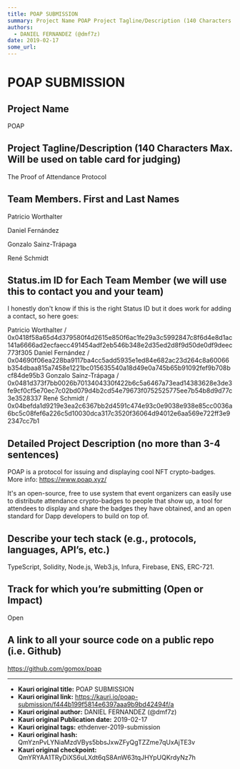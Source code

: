 ```yaml
---
title: POAP SUBMISSION
summary: Project Name POAP Project Tagline/Description (140 Characters Max. Will be used on table card for judging) The Proof of Attendance Protocol Team Members. First and Last Names Patricio Worthalter Daniel Fernández Gonzalo Sainz-Trápaga René Schmidt Status.im ID for Each Team Member (we will use this to contact you and your team) I honestly dont know if this is the right Status ID but it does work for adding a contact, so here goes- Patricio Worthalter / 0x0418f58a65d4d379580f4d2615e850f6ac1fe29a3c
authors:
  - DANIEL FERNANDEZ (@dmf7z)
date: 2019-02-17
some_url: 
---
```


# POAP SUBMISSION





## Project Name
POAP

## Project Tagline/Description (140 Characters Max. Will be used on table card for judging)
The Proof of Attendance Protocol

## Team Members. First and Last Names
Patricio Worthalter

Daniel Fernández

Gonzalo Sainz-Trápaga


René Schmidt 


## Status.im ID for Each Team Member (we will use this to contact you and your team)
I honestly don't know if this is the right Status ID but it does work for adding a contact, so here goes:

Patricio Worthalter / 0x0418f58a65d4d379580f4d2615e850f6ac1fe29a3c5992847c8f6d4e8d1ac141a6666ad2ecfaecc491454adf2eb546b348e2d35ed2d8f9d50de0df9deec773f305
Daniel Fernández / 0x04690f06ea228ba9117ba4cc5add5935e1ed84e682ac23d264c8a60066b354dbaa815a7458e1221bc015635540a18d49e0a745b65b91092fef9b708bcf84de95b3
Gonzalo Sainz-Trápaga / 0x0481d373f7bb0026b7013404330f422b6c5a6467a73ead14383628e3de3fe9cf0cf5e70ec7c02bd079d4b2cd54e79673f0752525775ee7b54b8d9d77c3e3528337
René Schmidt / 0x04befda1d9219e3ea2c6367bb2d4591c474e93c0e9038e938e85cc0036a6bc5c08fef6a226c5d10030dca317c3520f36064d94012e6aa569e722ff3e92347cc7b1

## Detailed Project Description (no more than 3-4 sentences)
POAP is a protocol for issuing and displaying cool NFT crypto-badges. 
More info: https://www.poap.xyz/

It's an open-source, free to use system that event organizers can easily use to distribute attendance crypto-badges to people that show up, a tool for attendees to display and share the badges they have obtained, and an open standard for Dapp developers to build on top of.

## Describe your tech stack (e.g., protocols, languages, API’s, etc.)

TypeScript, Solidity, Node.js, Web3.js, Infura, Firebase, ENS, ERC-721.

## Track for which you’re submitting (Open or Impact)
Open

## A link to all your source code on a public repo (i.e. Github)
https://github.com/gomox/poap





---

- **Kauri original title:** POAP SUBMISSION
- **Kauri original link:** https://kauri.io/poap-submission/f444b199f5814e6397aaa9b9bd42494f/a
- **Kauri original author:** DANIEL FERNANDEZ (@dmf7z)
- **Kauri original Publication date:** 2019-02-17
- **Kauri original tags:** ethdenver-2019-submission
- **Kauri original hash:** QmYznPvLYNiaMzdVBys5bbsJxwZFyQgTZZme7qUxAjTE3v
- **Kauri original checkpoint:** QmYRYAA1TRyDiXS6uLXdt6qS8AnW63tqJHYpUQKrdyNz7h



